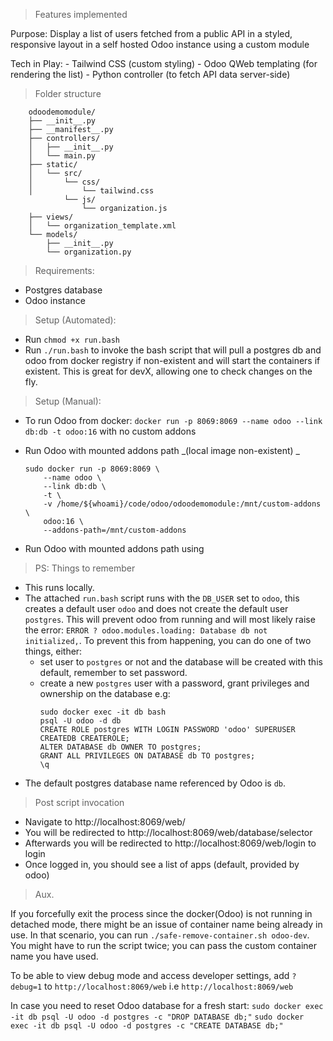 > Features implemented

Purpose: Display a list of users fetched from a public API in a styled, responsive layout in a self hosted Odoo instance using a custom module

Tech in Play:
    - Tailwind CSS (custom styling)
    - Odoo QWeb templating (for rendering the list)
    - Python controller (to fetch API data server-side)

> Folder structure

        odoodemomodule/
        ├── __init__.py
        ├── __manifest__.py
        ├── controllers/
        │   ├── __init__.py
        │   └── main.py
        ├── static/
        │   └── src/
        │       └── css/
        │           └── tailwind.css
                └── js/
                    └── organization.js
        ├── views/
        │   └── organization_template.xml
        └── models/
            ├── __init__.py
            └── organization.py

> Requirements:
- Postgres database
- Odoo instance

> Setup (Automated):
- Run `chmod +x run.bash`
- Run `./run.bash` to invoke the bash script that will pull a postgres db and odoo from docker registry if non-existent and will start the containers if existent. This is great for devX, allowing one to check changes on the fly.

> Setup (Manual):
 - To run Odoo from docker: `docker run -p 8069:8069 --name odoo --link db:db -t odoo:16` with no custom addons
 - Run Odoo with mounted addons path _(local image non-existent) _

    ```
    sudo docker run -p 8069:8069 \
        --name odoo \
        --link db:db \
        -t \
        -v /home/${whoami}/code/odoo/odoodemomodule:/mnt/custom-addons \
        odoo:16 \
        --addons-path=/mnt/custom-addons
    ```

- Run Odoo with mounted addons path using 

> PS: Things to remember

- This runs locally.
- The attached `run.bash` script runs with the `DB_USER` set to `odoo`, this creates a default user `odoo` and does not create the default user `postgres`. This will prevent odoo from running and will most likely raise the error: `ERROR ? odoo.modules.loading: Database db not initialized,`. To prevent this from happening, you can do one of two things, either: 
    - set user to `postgres` or not and the database will be created with this default, 
    remember to set password.
    - create a new `postgres` user with a password, grant privileges and ownership on the database e.g: 
        ```
        sudo docker exec -it db bash
        psql -U odoo -d db
        CREATE ROLE postgres WITH LOGIN PASSWORD 'odoo' SUPERUSER CREATEDB CREATEROLE;
        ALTER DATABASE db OWNER TO postgres;
        GRANT ALL PRIVILEGES ON DATABASE db TO postgres;
        \q
        ```
- The default postgres database name referenced by Odoo is `db`. 

> Post script invocation

- Navigate to http://localhost:8069/web/
- You will be redirected to http://localhost:8069/web/database/selector
- Afterwards you will be redirected to http://localhost:8069/web/login to login
- Once logged in, you should see a list of apps (default, provided by odoo)

> Aux.

If you forcefully exit the process since the docker(Odoo) is not running in detached mode,
there might be an issue of container name being already in use.
In that scenario, you can run `./safe-remove-container.sh odoo-dev`.
You might have to run the script twice; you can pass the custom container name you have used.

To be able to view debug mode and access developer settings, add `?debug=1` to `http://localhost:8069/web` i.e `http://localhost:8069/web`

In case you need to reset Odoo database for a fresh start:
`sudo docker exec -it db psql -U odoo -d postgres -c "DROP DATABASE db;"`
`sudo docker exec -it db psql -U odoo -d postgres -c "CREATE DATABASE db;"`

